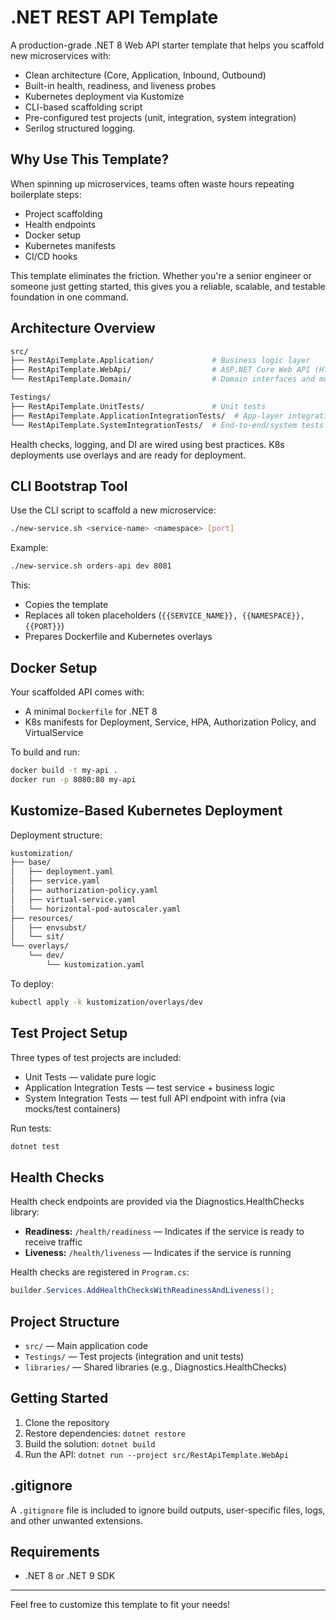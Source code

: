 # .NET REST API Template

A production-grade .NET 8 Web API starter template that helps you scaffold new microservices with:
- Clean architecture (Core, Application, Inbound, Outbound)
- Built-in health, readiness, and liveness probes
- Kubernetes deployment via Kustomize
- CLI-based scaffolding script
- Pre-configured test projects (unit, integration, system integration)
- Serilog structured logging.

## Why Use This Template?
When spinning up microservices, teams often waste hours repeating boilerplate steps:
- Project scaffolding
- Health endpoints
- Docker setup
- Kubernetes manifests
- CI/CD hooks

This template eliminates the friction. Whether you're a senior engineer or someone just getting started, this gives you a reliable, scalable, and testable foundation in one command.

## Architecture Overview
``` graphql
src/
├── RestApiTemplate.Application/             # Business logic layer
├── RestApiTemplate.WebApi/                  # ASP.NET Core Web API (HTTP layer)
└── RestApiTemplate.Domain/                  # Domain interfaces and models

Testings/
├── RestApiTemplate.UnitTests/               # Unit tests
├── RestApiTemplate.ApplicationIntegrationTests/  # App-layer integration
└── RestApiTemplate.SystemIntegrationTests/  # End-to-end/system tests
```
Health checks, logging, and DI are wired using best practices. K8s deployments use overlays and are ready for deployment.

## CLI Bootstrap Tool
Use the CLI script to scaffold a new microservice:
```bash
./new-service.sh <service-name> <namespace> [port]
```
Example:
```bash
./new-service.sh orders-api dev 8081
```

This:
- Copies the template
- Replaces all token placeholders (```{{SERVICE_NAME}}, {{NAMESPACE}}, {{PORT}}```)
- Prepares Dockerfile and Kubernetes overlays

## Docker Setup
Your scaffolded API comes with:
- A minimal ```Dockerfile``` for .NET 8
- K8s manifests for Deployment, Service, HPA, Authorization Policy, and VirtualService

To build and run:
```bash
docker build -t my-api .
docker run -p 8080:80 my-api
```

## Kustomize-Based Kubernetes Deployment
Deployment structure:
```bash
kustomization/
├── base/
│   ├── deployment.yaml
│   ├── service.yaml
│   ├── authorization-policy.yaml
│   ├── virtual-service.yaml
│   └── horizontal-pod-autoscaler.yaml
├── resources/
│   ├── envsubst/
│   └── sit/
└── overlays/
    └── dev/
        └── kustomization.yaml
```

To deploy:
```bash
kubectl apply -k kustomization/overlays/dev
```
## Test Project Setup
Three types of test projects are included:
- Unit Tests — validate pure logic
- Application Integration Tests — test service + business logic
- System Integration Tests — test full API endpoint with infra (via mocks/test containers)
  
Run tests:
```bash
dotnet test
```

## Health Checks
Health check endpoints are provided via the Diagnostics.HealthChecks library:
- **Readiness:** `/health/readiness` — Indicates if the service is ready to receive traffic
- **Liveness:** `/health/liveness` — Indicates if the service is running

Health checks are registered in `Program.cs`:
```csharp
builder.Services.AddHealthChecksWithReadinessAndLiveness();
```

## Project Structure
- `src/` — Main application code
- `Testings/` — Test projects (integration and unit tests)
- `libraries/` — Shared libraries (e.g., Diagnostics.HealthChecks)

## Getting Started
1. Clone the repository
2. Restore dependencies: `dotnet restore`
3. Build the solution: `dotnet build`
4. Run the API: `dotnet run --project src/RestApiTemplate.WebApi`

## .gitignore
A `.gitignore` file is included to ignore build outputs, user-specific files, logs, and other unwanted extensions.

## Requirements
- .NET 8 or .NET 9 SDK

---
Feel free to customize this template to fit your needs!
